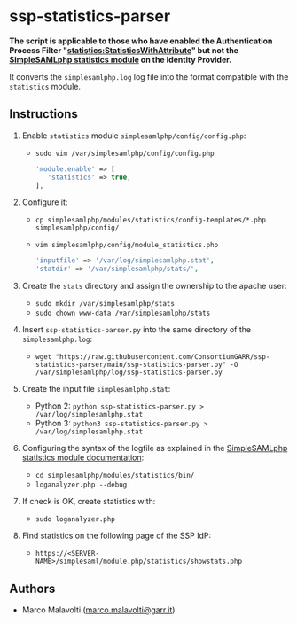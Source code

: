 # ssp-statistics-parser

**The script is applicable to those who have enabled the Authentication Process Filter "[statistics:StatisticsWithAttribute](https://simplesamlphp.org/docs/contrib_modules/statistics/authproc_statisticswithattribute.html)" but not the [SimpleSAMLphp statistics module](https://simplesamlphp.org/docs/contrib_modules/statistics/statistics.html) on the Identity Provider.**

It converts the `simplesamlphp.log` log file into the format compatible with the `statistics` module.

## Instructions

1. Enable `statistics` module `simplesamlphp/config/config.php`:
   * `sudo vim /var/simplesamlphp/config/config.php`
   
     ```php
     'module.enable' => [
        'statistics' => true,
     ],
     ```

2. Configure it:
   * `cp simplesamlphp/modules/statistics/config-templates/*.php simplesamlphp/config/`
   * `vim simplesamlphp/config/module_statistics.php`
   
     ```php
     'inputfile' => '/var/log/simplesamlphp.stat',
     'statdir' => '/var/simplesamlphp/stats/',
     ```

3. Create the `stats` directory and assign the ownership to the apache user:
   * `sudo mkdir /var/simplesamlphp/stats`
   * `sudo chown www-data /var/simplesamlphp/stats`
   
4. Insert `ssp-statistics-parser.py` into the same directory of the `simplesamlphp.log`:
   * `wget "https://raw.githubusercontent.com/ConsortiumGARR/ssp-statistics-parser/main/ssp-statistics-parser.py" -O /var/simplesamlphp/log/ssp-statistics-parser.py`

5. Create the input file `simplesamlphp.stat`:
   * Python 2: `python ssp-statistics-parser.py > /var/log/simplesamlphp.stat`
   * Python 3: `python3 ssp-statistics-parser.py > /var/log/simplesamlphp.stat`

6. Configuring the syntax of the logfile as explained in the [SimpleSAMLphp statistics module documentation](https://simplesamlphp.org/docs/contrib_modules/statistics/statistics.html):
   * `cd simplesamlphp/modules/statistics/bin/`
   * `loganalyzer.php --debug`

7. If check is OK, create statistics with:
   * `sudo loganalyzer.php`

8. Find statistics on the following page of the SSP IdP:
   * `https://<SERVER-NAME>/simplesaml/module.php/statistics/showstats.php`

## Authors
 * Marco Malavolti (marco.malavolti@garr.it)
